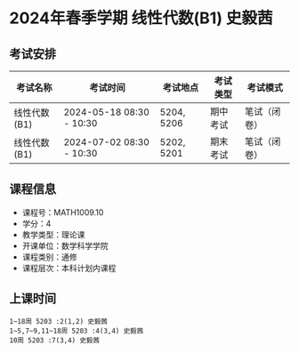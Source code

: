 # 2024年春季学期 线性代数(B1) 史毅茜




## 考试安排

| 考试名称 | 考试时间 | 考试地点 | 考试类型 | 考试模式 |
| -------- | -------- | -------- | -------- | -------- |
| 线性代数(B1) | 2024-05-18 08:30 - 10:30 | 5204, 5206 | 期中考试 | 笔试（闭卷） |
| 线性代数(B1) | 2024-07-02 08:30 - 10:30 | 5202, 5201 | 期末考试 | 笔试（闭卷） |





## 课程信息

- 课程号：MATH1009.10
- 学分：4
- 教学类型：理论课
- 开课单位：数学科学学院
- 课程类别：通修
- 课程层次：本科计划内课程

## 上课时间

```
1~18周 5203 :2(1,2) 史毅茜
1~5,7~9,11~18周 5203 :4(3,4) 史毅茜
10周 5203 :7(3,4) 史毅茜
```

